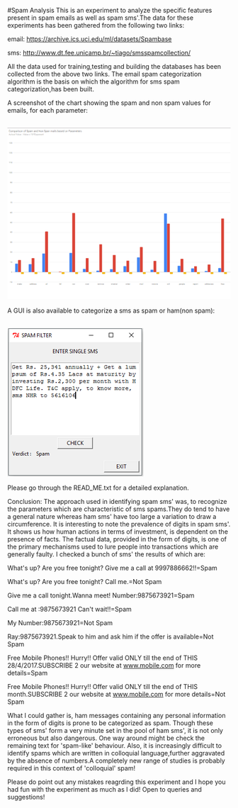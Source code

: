 #Spam Analysis
This is an experiment to analyze the specific features present in spam emails as well as spam sms'.The data for these experiments has been gathered from the following two links:

email:
https://archive.ics.uci.edu/ml/datasets/Spambase

sms:
http://www.dt.fee.unicamp.br/~tiago/smsspamcollection/

All the data used for training,testing and building the databases has been collected from the above two links.
The email spam categorization algorithm is the basis on which the algorithm for sms spam categorization,has been built.

A screenshot of the chart showing the spam and non spam values for emails, for each parameter:

<br>
<img src="https://github.com/basu901/spam_detection/blob/master/chart.PNG"/>
<br>

A GUI is also available to categorize a sms as spam or ham(non spam):

<br>
<img src="https://github.com/basu901/spam_detection/blob/master/gui.PNG"/>
<br>

Please go through the READ_ME.txt for a detailed explanation.

Conclusion:
The approach used in identifying spam sms' was, to recognize the parameters which are characteristic of sms spams.They do tend to have a general nature whereas ham sms' have too large a variation to draw a circumference. It is interesting to note the prevalence of digits in spam sms'. It shows us how human actions in terms of investment, is dependent on the presence of facts. The factual data, provided in the form of digits, is one of the primary mechanisms used to lure people into transactions which are generally faulty.
I checked a bunch of sms' the results of which are:

What's up? Are you free tonight? Give me a call at 9997886662!!=Spam

What's up? Are you free tonight? Call me.=Not Spam

Give me a call tonight.Wanna meet! Number:9875673921=Spam

Call me at :9875673921 Can't wait!!=Spam

My Number:9875673921=Not Spam

Ray:9875673921.Speak to him and ask him if the offer is available=Not Spam

Free Mobile Phones!! Hurry!! Offer valid ONLY till the end of THIS 28/4/2017.SUBSCRIBE 2 our website at www.mobile.com for more details=Spam

Free Mobile Phones!! Hurry!! Offer valid ONLY till the end of THIS month.SUBSCRIBE 2 our website at www.mobile.com for more details=Not Spam



What I could gather is, ham messages containing any personal information in the form of digits is prone to be categorized as spam. Though these types of sms' form a very minute set in the pool of ham sms', it is not only erroneous but also dangerous. One way around might be check the remaining text for 'spam-like' behaviour. Also, it is increasingly difficult to identify spams which are written in colloquial language,further aggravated by the absence of numbers.A completely new range of studies is probably required in this context of 'colloquial' spam!

Please do point out any mistakes reagrding this experiment and I hope you had fun with the experiment as much as I did! Open to queries and suggestions!

